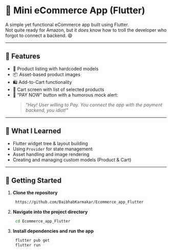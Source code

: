 # 🛒 Mini eCommerce App (Flutter)

A simple yet functional eCommerce app built using Flutter.  
Not quite ready for Amazon, but it *does* know how to troll the developer who forgot to connect a backend. 😄

---

## 📱 Features

- 🧾 Product listing with hardcoded models
- 📦 Asset-based product images
- 🛍️ Add-to-Cart functionality
- 🛒 Cart screen with list of selected products
- 💸 “PAY NOW” button with a humorous mock alert:
  > *"Hey! User willing to Pay. You connect the app with the payment backend, you idiot!"*

---

## 🧠 What I Learned

- Flutter widget tree & layout building  
- Using `Provider` for state management  
- Asset handling and image rendering  
- Creating and managing custom models (Product & Cart)

---

## 🚀 Getting Started

1. **Clone the repository**
   ```bash
    https://github.com/BaibhabKarmakar/Ecommerce_app_Flutter

2. **Navigate into the project directory**
   ```bash
    cd Ecommerce_app_Flutter
3. **Install dependencies and run the app**
   ```bash
    flutter pub get
    flutter run
